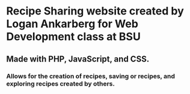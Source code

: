 # Recipe Sharing website created by Logan Ankarberg for Web Development class at BSU
## Made with PHP, JavaScript, and CSS. 
### Allows for the creation of recipes, saving or recipes, and exploring recipes created by others.
